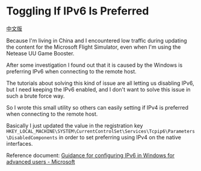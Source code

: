 ﻿# Toggling If IPv6 Is Preferred

[中文版](README-zh.md)

Because I'm living in China and I encountered low traffic during updating the content for the Microsoft Flight Simulator, 
even when I'm using the Netease UU Game Booster.

After some investigation I found out that it is caused by the Windows is preferring IPv6 
when connecting to the remote host. 

The tutorials about solving this kind of issue are all letting us disabling IPv6, 
but I need keeping the IPv6 enabled, and I don't want to solve this issue in such a brute force way.

So I wrote this small utility so others can easily setting if IPv4 is preferred when connecting to the remote host.

Basically I just updated the value in the registration key
`HKEY_LOCAL_MACHINE\SYSTEM\CurrentControlSet\Services\Tcpip6\Parameters\DisabledComponents`
in order to set preferring using IPv4 on the native interfaces.

Reference document: 
[Guidance for configuring IPv6 in Windows for advanced users - Microsoft](https://docs.microsoft.com/en-us/troubleshoot/windows-server/networking/configure-ipv6-in-windows)
